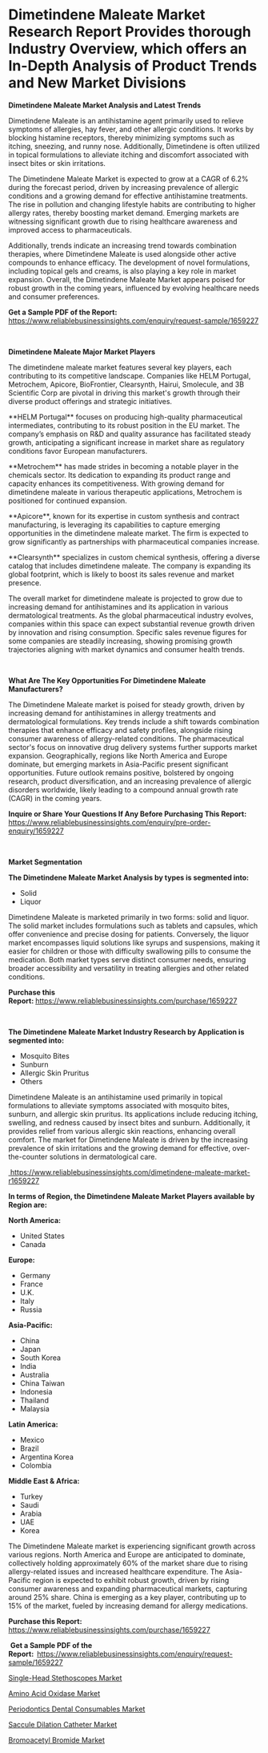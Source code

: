<p><h1>Dimetindene Maleate Market Research Report Provides thorough Industry Overview, which offers an In-Depth Analysis of Product Trends and New Market Divisions</h1></p><p><strong>Dimetindene Maleate Market Analysis and Latest Trends</strong></p>
<p><p>Dimetindene Maleate is an antihistamine agent primarily used to relieve symptoms of allergies, hay fever, and other allergic conditions. It works by blocking histamine receptors, thereby minimizing symptoms such as itching, sneezing, and runny nose. Additionally, Dimetindene is often utilized in topical formulations to alleviate itching and discomfort associated with insect bites or skin irritations. </p><p>The Dimetindene Maleate Market is expected to grow at a CAGR of 6.2% during the forecast period, driven by increasing prevalence of allergic conditions and a growing demand for effective antihistamine treatments. The rise in pollution and changing lifestyle habits are contributing to higher allergy rates, thereby boosting market demand. Emerging markets are witnessing significant growth due to rising healthcare awareness and improved access to pharmaceuticals. </p><p>Additionally, trends indicate an increasing trend towards combination therapies, where Dimetindene Maleate is used alongside other active compounds to enhance efficacy. The development of novel formulations, including topical gels and creams, is also playing a key role in market expansion. Overall, the Dimetindene Maleate Market appears poised for robust growth in the coming years, influenced by evolving healthcare needs and consumer preferences.</p></p>
<p><strong>Get a Sample PDF of the Report:&nbsp;</strong> <a href="https://www.reliablebusinessinsights.com/enquiry/request-sample/1659227?utm_campaign=1094&utm_medium=2&utm_source=Github&utm_content=ia&utm_term=08112024&utm_id=dimetindene-maleate">https://www.reliablebusinessinsights.com/enquiry/request-sample/1659227</a></p>
<p>&nbsp;</p>
<p><strong>Dimetindene Maleate Major Market Players</strong></p>
<p><p>The dimetindene maleate market features several key players, each contributing to its competitive landscape. Companies like HELM Portugal, Metrochem, Apicore, BioFrontier, Clearsynth, Hairui, Smolecule, and 3B Scientific Corp are pivotal in driving this market's growth through their diverse product offerings and strategic initiatives.</p><p>**HELM Portugal** focuses on producing high-quality pharmaceutical intermediates, contributing to its robust position in the EU market. The company’s emphasis on R&D and quality assurance has facilitated steady growth, anticipating a significant increase in market share as regulatory conditions favor European manufacturers.</p><p>**Metrochem** has made strides in becoming a notable player in the chemicals sector. Its dedication to expanding its product range and capacity enhances its competitiveness. With growing demand for dimetindene maleate in various therapeutic applications, Metrochem is positioned for continued expansion.</p><p>**Apicore**, known for its expertise in custom synthesis and contract manufacturing, is leveraging its capabilities to capture emerging opportunities in the dimetindene maleate market. The firm is expected to grow significantly as partnerships with pharmaceutical companies increase.</p><p>**Clearsynth** specializes in custom chemical synthesis, offering a diverse catalog that includes dimetindene maleate. The company is expanding its global footprint, which is likely to boost its sales revenue and market presence.</p><p>The overall market for dimetindene maleate is projected to grow due to increasing demand for antihistamines and its application in various dermatological treatments. As the global pharmaceutical industry evolves, companies within this space can expect substantial revenue growth driven by innovation and rising consumption. Specific sales revenue figures for some companies are steadily increasing, showing promising growth trajectories aligning with market dynamics and consumer health trends.</p></p>
<p>&nbsp;</p>
<p><strong>What Are The Key Opportunities For Dimetindene Maleate Manufacturers?</strong></p>
<p><p>The Dimetindene Maleate market is poised for steady growth, driven by increasing demand for antihistamines in allergy treatments and dermatological formulations. Key trends include a shift towards combination therapies that enhance efficacy and safety profiles, alongside rising consumer awareness of allergy-related conditions. The pharmaceutical sector's focus on innovative drug delivery systems further supports market expansion. Geographically, regions like North America and Europe dominate, but emerging markets in Asia-Pacific present significant opportunities. Future outlook remains positive, bolstered by ongoing research, product diversification, and an increasing prevalence of allergic disorders worldwide, likely leading to a compound annual growth rate (CAGR) in the coming years.</p></p>
<p><strong>Inquire or Share Your Questions If Any Before Purchasing This Report:</strong> <a href="https://www.reliablebusinessinsights.com/enquiry/pre-order-enquiry/1659227?utm_campaign=1094&utm_medium=2&utm_source=Github&utm_content=ia&utm_term=08112024&utm_id=dimetindene-maleate">https://www.reliablebusinessinsights.com/enquiry/pre-order-enquiry/1659227</a></p>
<p>&nbsp;</p>
<p><strong>Market Segmentation</strong></p>
<p><strong>The Dimetindene Maleate Market Analysis by types is segmented into:</strong></p>
<p><ul><li>Solid</li><li>Liquor</li></ul></p>
<p><p>Dimetindene Maleate is marketed primarily in two forms: solid and liquor. The solid market includes formulations such as tablets and capsules, which offer convenience and precise dosing for patients. Conversely, the liquor market encompasses liquid solutions like syrups and suspensions, making it easier for children or those with difficulty swallowing pills to consume the medication. Both market types serve distinct consumer needs, ensuring broader accessibility and versatility in treating allergies and other related conditions.</p></p>
<p><strong>Purchase this Report:&nbsp;</strong><a href="https://www.reliablebusinessinsights.com/purchase/1659227?utm_campaign=1094&utm_medium=2&utm_source=Github&utm_content=ia&utm_term=08112024&utm_id=dimetindene-maleate">https://www.reliablebusinessinsights.com/purchase/1659227</a></p>
<p>&nbsp;</p>
<p><strong>The Dimetindene Maleate Market Industry Research by Application is segmented into:</strong></p>
<p><ul><li>Mosquito Bites</li><li>Sunburn</li><li>Allergic Skin Pruritus</li><li>Others</li></ul></p>
<p><p>Dimetindene Maleate is an antihistamine used primarily in topical formulations to alleviate symptoms associated with mosquito bites, sunburn, and allergic skin pruritus. Its applications include reducing itching, swelling, and redness caused by insect bites and sunburn. Additionally, it provides relief from various allergic skin reactions, enhancing overall comfort. The market for Dimetindene Maleate is driven by the increasing prevalence of skin irritations and the growing demand for effective, over-the-counter solutions in dermatological care.</p></p>
<p><a href="https://www.reliablebusinessinsights.com/dimetindene-maleate-market-r1659227?utm_campaign=1094&utm_medium=2&utm_source=Github&utm_content=ia&utm_term=08112024&utm_id=dimetindene-maleate">&nbsp;https://www.reliablebusinessinsights.com/dimetindene-maleate-market-r1659227</a></p>
<p><strong>In terms of Region, the Dimetindene Maleate Market Players available by Region are:</strong></p>
<p>
    <p> <strong> North America: </strong>
        <ul>
            <li>United States</li>
            <li>Canada</li>
        </ul>
        </p> 
    <p> <strong> Europe: </strong>
        <ul>
            <li>Germany</li>
            <li>France</li>
            <li>U.K.</li>
            <li>Italy</li>
            <li>Russia</li>
        </ul>
        </p> 
    <p> <strong> Asia-Pacific: </strong>
        <ul>
            <li>China</li>
            <li>Japan</li>
            <li>South Korea</li>
            <li>India</li>
            <li>Australia</li>
            <li>China Taiwan</li>
            <li>Indonesia</li>
            <li>Thailand</li>
            <li>Malaysia</li>
        </ul>
        </p> 
    <p> <strong> Latin America: </strong>
        <ul>
            <li>Mexico</li>
            <li>Brazil</li>
            <li>Argentina Korea</li>
            <li>Colombia</li>
        </ul>
        </p> 
    <p> <strong> Middle East & Africa: </strong>
        <ul>
            <li>Turkey</li>
            <li>Saudi</li>
            <li>Arabia</li>
            <li>UAE</li>
            <li>Korea</li>
        </ul>
    </p>
    </p>
<p><p>The Dimetindene Maleate market is experiencing significant growth across various regions. North America and Europe are anticipated to dominate, collectively holding approximately 60% of the market share due to rising allergy-related issues and increased healthcare expenditure. The Asia-Pacific region is expected to exhibit robust growth, driven by rising consumer awareness and expanding pharmaceutical markets, capturing around 25% share. China is emerging as a key player, contributing up to 15% of the market, fueled by increasing demand for allergy medications.</p></p>
<p><strong>Purchase this Report: </strong><a href="https://www.reliablebusinessinsights.com/purchase/1659227?utm_campaign=1094&utm_medium=2&utm_source=Github&utm_content=ia&utm_term=08112024&utm_id=dimetindene-maleate">https://www.reliablebusinessinsights.com/purchase/1659227</a></p>
<p>&nbsp;<strong>Get a Sample PDF of the Report:&nbsp;&nbsp;</strong><a href="https://www.reliablebusinessinsights.com/enquiry/request-sample/1659227?utm_campaign=1094&utm_medium=2&utm_source=Github&utm_content=ia&utm_term=08112024&utm_id=dimetindene-maleate">https://www.reliablebusinessinsights.com/enquiry/request-sample/1659227</a></p>
<p><strong></strong></p>
<p><p><a href="https://issuu.com/reportprime-2/docs/single-head-stethoscopes-market-siz_1438a26cb6679e?utm_campaign=1094&utm_medium=2&utm_source=Github&utm_content=ia&utm_term=08112024&utm_id=dimetindene-maleate">Single-Head Stethoscopes Market</a></p><p><a href="https://github.com/florjvdva/Market-Research-Report-List-1/blob/main/amino-acid-oxidase-market.md?utm_campaign=1094&utm_medium=2&utm_source=Github&utm_content=ia&utm_term=08112024&utm_id=dimetindene-maleate">Amino Acid Oxidase Market</a></p><p><a href="https://issuu.com/reportprime-2/docs/periodontics-dental-consumables-mar_1bfeb8017c3c93?utm_campaign=1094&utm_medium=2&utm_source=Github&utm_content=ia&utm_term=08112024&utm_id=dimetindene-maleate">Periodontics Dental Consumables Market</a></p><p><a href="https://issuu.com/reportprime-2/docs/saccule-dilation-catheter-market-si_6fe180fad69859?utm_campaign=1094&utm_medium=2&utm_source=Github&utm_content=ia&utm_term=08112024&utm_id=dimetindene-maleate">Saccule Dilation Catheter Market</a></p><p><a href="https://github.com/kiara3n0pau/Market-Research-Report-List-1/blob/main/bromoacetyl-bromide-market.md?utm_campaign=1094&utm_medium=2&utm_source=Github&utm_content=ia&utm_term=08112024&utm_id=dimetindene-maleate">Bromoacetyl Bromide Market</a></p></p>